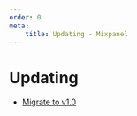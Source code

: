 ```yaml
---
order: 0
meta:
    title: Updating - Mixpanel
---
```


# Updating

- [Migrate to v1.0](./migrate-to-v1.0.md)

